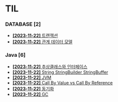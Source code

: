 # TIL
 
### DATABASE [2]
- [**[2023-11-22]**  트랜잭션](https://github.com/A-lass/TIL/blob/main/DATABASE/트랜잭션.md)
- [**[2023-11-22]**  관계 데이터 모델](https://github.com/A-lass/TIL/blob/main/DATABASE/관계_데이터_모델.md)
### Java [6]
- [**[2023-11-22]**  추상클래스와 인터페이스](https://github.com/A-lass/TIL/blob/main/Java/추상클래스와_인터페이스.md)
- [**[2023-11-22]**  String StringBuilder StringBuffer](https://github.com/A-lass/TIL/blob/main/Java/String_StringBuilder_StringBuffer.md)
- [**[2023-11-22]**  JVM](https://github.com/A-lass/TIL/blob/main/Java/JVM.md)
- [**[2023-11-22]**  Call By Value vs Call By Reference](https://github.com/A-lass/TIL/blob/main/Java/Call_By_Value_vs_Call_By_Reference.md)
- [**[2023-11-22]**  동기화](https://github.com/A-lass/TIL/blob/main/Java/동기화.md)
- [**[2023-11-22]**  GC](https://github.com/A-lass/TIL/blob/main/Java/GC.md)
